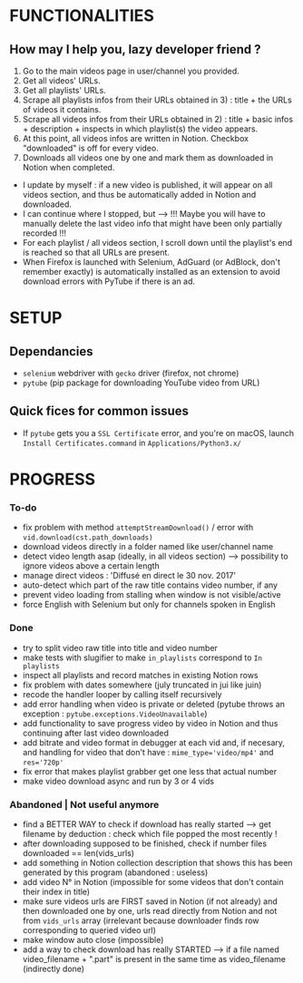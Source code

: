# FUNCTIONALITIES
## How may I help you, lazy developer friend ?
1) Go to the main videos page in user/channel you provided.
2) Get all videos' URLs. 
3) Get all playlists' URLs. 
4) Scrape all playlists infos from their URLs obtained in 3) : title + the URLs of videos it contains.
5) Scrape all videos infos from their URLs obtained in 2) : title + basic infos + description + inspects in which playlist(s) the video appears.
6) At this point, all videos infos are written in Notion. Checkbox "downloaded" is off for every video.
7) Downloads all videos one by one and mark them as downloaded in Notion when completed. 
- I update by myself : if a new video is published, it will appear on all videos section, and thus be automatically added in Notion and downloaded.
- I can continue where I stopped, but —> !!! Maybe you will have to manually delete the last video info that might have been only partially recorded !!!
- For each playlist / all videos section, I scroll down until the playlist's end is reached so that all URLs are present.
- When Firefox is launched with Selenium, AdGuard (or AdBlock, don't remember exactly) is automatically installed as an extension to avoid download errors with PyTube if there is an ad.

# SETUP
## Dependancies
- `selenium` webdriver with `gecko` driver (firefox, not chrome)
- `pytube` (pip package for downloading YouTube video from URL)

## Quick fices for common issues
- If `pytube` gets you a `SSL Certificate` error, and you're on macOS, launch `Install Certificates.command` in `Applications/Python3.x/`

# PROGRESS
### To-do
- fix problem with method `attemptStreamDownload()` / error with `vid.download(cst.path_downloads)`
- download videos directly in a folder named like user/channel name
- detect video length asap (ideally, in all videos section) —> possibility to ignore videos above a certain length
- manage direct videos : 'Diffusé en direct le 30 nov. 2017'
- auto-detect which part of the raw title contains video number, if any
- prevent video loading from stalling when window is not visible/active
- force English with Selenium but only for channels spoken in English

### Done
- try to split video raw title into title and video number 
- make tests with slugifier to make `in_playlists` correspond to `In playlists`
- inspect all playlists and record matches in existing Notion rows
- fix problem with dates somewhere (july truncated in jui like juin)
- recode the handler looper by calling itself recursively
- add error handling when video is private or deleted (pytube throws an exception : `pytube.exceptions.VideoUnavailable`)
- add functionality to save progress video by video in Notion and thus continuing after last video downloaded
- add bitrate and video format in debugger at each vid and, if necesary, and handling for video that don't have : `mime_type='video/mp4'` and `res='720p'`
- fix error that makes playlist grabber get one less that actual number
- make video download async and run by 3 or 4 vids

### Abandoned | Not useful anymore
- find a BETTER WAY to check if download has really started —> get filename by deduction : check which file popped the most recently !
- after downloading supposed to be finished, check if number files downloaded == len(vids_urls)
- add something in Notion collection description that shows this has been generated by this program (abandoned : useless)
- add video N° in Notion (impossible for some videos that don't contain their index in title)
- make sure videos urls are FIRST saved in Notion (if not already) and then downloaded one by one, urls read directly from Notion and not from `vids_urls` array (irrelevant because downloader finds row corresponding to queried video url)
- make window auto close (impossible)
- add a way to check download has really STARTED —> if a file named video_filename + ".part" is present in the same time as video_filename (indirectly done)